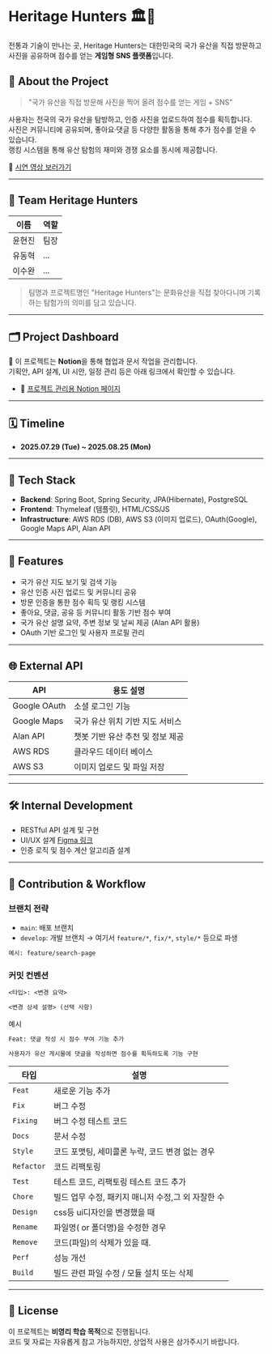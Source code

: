 # Heritage Hunters 🏛️📸

전통과 기술이 만나는 곳, Heritage Hunters는 대한민국의 국가 유산을 직접 방문하고 사진을 공유하며 점수를 얻는 **게임형 SNS 플랫폼**입니다.

## 🚀 About the Project

> "국가 유산을 직접 방문해 사진을 찍어 올려 점수를 얻는 게임 + SNS"

사용자는 전국의 국가 유산을 탐방하고, 인증 사진을 업로드하여 점수를 획득합니다.  
사진은 커뮤니티에 공유되며, 좋아요·댓글 등 다양한 활동을 통해 추가 점수를 얻을 수 있습니다.  
랭킹 시스템을 통해 유산 탐험의 재미와 경쟁 요소를 동시에 제공합니다.

🎥 [시연 영상 보러가기](https://youtu.be/)

---

## 👥 Team Heritage Hunters

| 이름   | 역할 |
| ------ | ---- |
| 윤현진 | 팀장 |
| 유동혁 | ...  |
| 이수완 | ...  |

> 팀명과 프로젝트명인 "Heritage Hunters"는 문화유산을 직접 찾아다니며 기록하는 탐험가의 의미를 담고 있습니다.

---

## 🗂️ Project Dashboard

📌 이 프로젝트는 **Notion**을 통해 협업과 문서 작업을 관리합니다.  
기획안, API 설계, UI 시안, 일정 관리 등은 아래 링크에서 확인할 수 있습니다.

- 🔗 [프로젝트 관리용 Notion 페이지](https://www.notion.so/Heritage-Hunters-23a2233de693809ca788ff81b5ecc173)

---

## 🗓️ Timeline

- **2025.07.29 (Tue) ~ 2025.08.25 (Mon)**

---

## 🔧 Tech Stack

- **Backend**: Spring Boot, Spring Security, JPA(Hibernate), PostgreSQL
- **Frontend**: Thymeleaf (템플릿), HTML/CSS/JS
- **Infrastructure**: AWS RDS (DB), AWS S3 (이미지 업로드), OAuth(Google), Google Maps API, Alan API

---

## 📌 Features

- 국가 유산 지도 보기 및 검색 기능
- 유산 인증 사진 업로드 및 커뮤니티 공유
- 방문 인증을 통한 점수 획득 및 랭킹 시스템
- 좋아요, 댓글, 공유 등 커뮤니티 활동 기반 점수 부여
- 국가 유산 설명 요약, 주변 정보 및 날씨 제공 (Alan API 활용)
- OAuth 기반 로그인 및 사용자 프로필 관리

---

## 🌐 External API

| API          | 용도 설명                        |
| ------------ | -------------------------------- |
| Google OAuth | 소셜 로그인 기능                 |
| Google Maps  | 국가 유산 위치 기반 지도 서비스  |
| Alan API     | 챗봇 기반 유산 추천 및 정보 제공 |
| AWS RDS      | 클라우드 데이터 베이스           |
| AWS S3       | 이미지 업로드 및 파일 저장       |

---

## 🛠 Internal Development

- RESTful API 설계 및 구현
- UI/UX 설계 [Figma 링크](https://www.figma.com/design/2QGcq7VGRlTLl6yIMhmIOQ/Heritage-Hunters?node-id=0-1&p=f&t=IVCdWGbdNJjqjyFO-0)
- 인증 로직 및 점수 계산 알고리즘 설계

---

## 🤝 Contribution & Workflow

### 브랜치 전략

- `main`: 배포 브랜치
- `develop`: 개발 브랜치 → 여기서 `feature/*`, `fix/*`, `style/*` 등으로 파생

```bash
예시: feature/search-page
```

### 커밋 컨벤션

```txt
<타입>: <변경 요약>

<변경 상세 설명> (선택 사항)

```

예시

```txt
Feat: 댓글 작성 시 점수 부여 기능 추가

사용자가 유산 게시물에 댓글을 작성하면 점수를 획득하도록 기능 구현

```

| 타입       | 설명                                               |
| ---------- | -------------------------------------------------- |
| `Feat`     | 새로운 기능 추가                                   |
| `Fix`      | 버그 수정                                          |
| `Fixing`   | 버그 수정 테스트 코드                              |
| `Docs`     | 문서 수정                                          |
| `Style`    | 코드 포맷팅, 세미콜론 누락, 코드 변경 없는 경우    |
| `Refactor` | 코드 리팩토링                                      |
| `Test`     | 테스트 코드, 리팩토링 테스트 코드 추가             |
| `Chore`    | 빌드 업무 수정, 패키지 매니저 수정,그 외 자잘한 수 |
| `Design`   | css등 ui디자인을 변경했을 때                       |
| `Rename`   | 파일명( or 폴더명)을 수정한 경우                   |
| `Remove`   | 코드(파일)의 삭제가 있을 때.                       |
| `Perf`     | 성능 개선                                          |
| `Build`    | 빌드 관련 파일 수정 / 모듈 설치 또는 삭제          |

---

## 📄 License

이 프로젝트는 **비영리 학습 목적**으로 진행됩니다.  
코드 및 자료는 자유롭게 참고 가능하지만, 상업적 사용은 삼가주시기 바랍니다.
